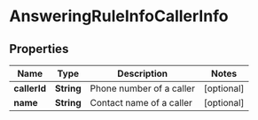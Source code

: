 
# AnsweringRuleInfoCallerInfo

## Properties
Name | Type | Description | Notes
------------ | ------------- | ------------- | -------------
**callerId** | **String** | Phone number of a caller |  [optional]
**name** | **String** | Contact name of a caller |  [optional]



